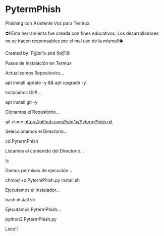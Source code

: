 # PytermPhish
Phishing con Asistente Voz para Termux.

⛔!!Esta herramienta fue creada con fines educativos.
Los desarrolladores no se hacen responsables por el mal uso de la misma!!⛔

Created by: F@br1x and 你好😜

Pasos de Instalación en Termux

Actualizamos Repositorios...

apt install update -y && apt upgrade -y

Instalamos Git!!...

apt install git -y

Clonamos el Repositorio...

git clone https://github.com/Fabr1x/PytermPhish.git

Seleccionamos el Directorio...

cd PytermPhish 

Listamos el contenido del Directorio...

ls

Damos permisos de ejecución...

chmod +x PytermPhish.py install.sh

Ejecutamos el Instalador...

bash install.sh

Ejecutamos PytermPhish...

python3 PytermPhish.py

Listo!!
